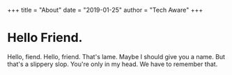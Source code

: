 +++
title = "About"
date = "2019-01-25"
author = "Tech Aware"
+++

# Hello Friend.

Hello, fiend. Hello, friend. That's lame. Maybe I should give you a name. But that's a slippery slop. You're only in my head. We have to remember that.
